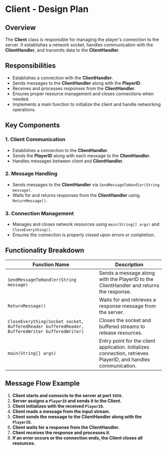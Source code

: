 # Client - Design Plan

## Overview
The **Client** class is responsible for managing the player's connection to the server. 
It establishes a network socket, handles communication with the 
**ClientHandler**, and transmits data to the **ClientHandler**. 

## Responsibilities
- Establishes a connection with the **ClientHandler**.
- Sends messages to the **ClientHandler** along with the **PlayerID**.
- Receives and processes responses from the **ClientHandler**.
- Ensures proper resource management and closes connections when needed.
- Implements a main function to initialize the client and handle networking operations.

## Key Components
### 1. Client Communication
- Establishes a connection to the **ClientHandler**.
- Sends the **PlayerID** along with each message to the **ClientHandler**.
- Handles messages between client and **ClientHandler**.

### 2. Message Handling
- Sends messages to the **ClientHandler** via `SendMessageToHandler(String message)`.
- Waits for and returns responses from the **ClientHandler** using `ReturnMessage()`.

### 3. Connection Management
- Manages and closes network resources using `main(String[] args)` and `CloseEverything()`.
- Ensures the connection is properly closed upon errors or completion.

## Functionality Breakdown
| Function Name                                                                                  | Description                                                                                                    |
|------------------------------------------------------------------------------------------------|----------------------------------------------------------------------------------------------------------------|
| `SendMessageToHandler(String message)`                                                         | Sends a message along with the PlayerID to the ClientHandler and returns the response.                         |
| `ReturnMessage()`                                                                              | Waits for and retrieves a response message from the server.                                                    |
| `CloseEverything(Socket socket, BufferedReader bufferedReader, BufferedWriter bufferedWriter)` | Closes the socket and buffered streams to release resources.                                                   |
| `main(String[] args)`                                                                          | Entry point for the client application. Initializes connection, retrieves PlayerID, and handles communication. |

## Message Flow Example
1. **Client starts and connects to the server at port `5050`.**
2. **Server assigns a `PlayerID` and sends it to the Client.**
3. **Client initializes with the received `PlayerID`.**
4. **Client reads a message from the input stream.**
5. **Client sends the message to the ClientHandler along with the `PlayerID`.**
6. **Client waits for a response from the ClientHandler.**
7. **Client receives the response and processes it.**
8. **If an error occurs or the connection ends, the Client closes all resources.**

